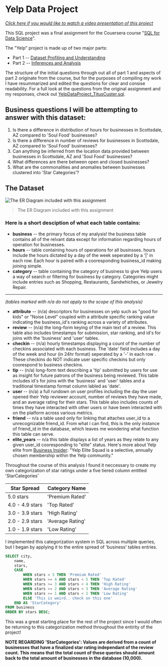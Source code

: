 # Yelp Data Project

*[Click here if you would like to watch a video presentation of this project](https://www.youtube.com/watch?v=HH_HXlmfODg)*

This SQL project was a final assignment for the Couersera course "[SQL for Data Science](https://www.coursera.org/account/accomplishments/verify/K93FFFBPQ9AC)". 

The "Yelp" project is made up of two major parts:
+ Part 1 -- [Dataset Profiling and Understanding](https://github.com/tituslcuster/yelp_data_project/blob/main/YelpDataProjectpt1.md)
+ Part 2 -- [Inferences and Analysis](https://github.com/tituslcuster/yelp_data_project/blob/main/YelpDataProjectpt2.md)

The structure of the initial questions through out all of part 1 and aspects of part 2 originate from the course, but for the purposes of compiling my work I have resummarized and edited the questions for clear and consise readability. For a full look at the questions from the original assignment and my responses, check out [YelpDataProject_TitusCuster.sql](https://github.com/tituslcuster/SQL/blob/main/YelpDataProject_TitusCuster.sql).

## Business questions I will be attempting to answer with this dataset:
1. Is there a difference in distribution of hours for businesses in Scottsdale, AZ compared to 'Soul Food' businesses?
2. Is there a difference in number of reviews for businesses in Scottsdale, AZ compared to 'Soul Food' businesses?
3. Can anything be inferred from the location data provided between businesses in Scottsdale, AZ and 'Soul Food' businesses?
4. What differences are there between open and closed businesses?
5. What are the commonalities and anomalies between businesses clustered into 'Star Categories'?

## The Dataset
![The ER Diagram included with this assignment](https://i.imgur.com/2y8nPne.png)
> The ER Diagram included with this assignment

### Here is a short desciption of what each table contains:
+ **business** -- the primary focus of my analysis! the business table contains all of the relvant data except for information regarding hours of operation for businesses.
+ **hours** -- table containing hours of operations for all businsses. hours include the hours dictated by a day of the week seperated by a '|' in each row. Each hour is paired with a cooresponding business_id making joining simple.
+ **category** -- table containing the category of business to give Yelp users a way of search or filtering for business by category. Categories might include entries such as Shopping, Restaurants, Sandwhiches, or Jewelry Repair.

-------
*(tables marked with n/a do not apply to the scope of this analysis)*

+ **attribute** -- (n/a) descriptors for businesses on yelp such as "good for kids" or "Noise Level" coupled with a attribute specific ranking value indicating the business_id's ranking across a variety of attributes.
+ **review** -- (n/a) the long-form keying of the main text of a review. This table also includes timestamps for submission, star ranking, and id's for joins with the 'business' and 'user' tables.
+ **checkin** -- (n/a) hourly timestamps displaying a count of the number of checkins associated with each business. The 'date' field includes a day of the week and hour (in 24hr format) seperated by a '-' in each row . These checkins do NOT indicate user specific checkins but only coorespond to business checkins.
+ **tip** -- (n/a) long-form text describing a 'tip' submitted by users for use as insight for future patrons of the business being reviewed. This table includes id's for joins with the 'business' and 'user' tables and a traditional timestamp format column labled as 'date'.
+ **user** -- (n/a) a full rundown on user profiles including the day the user opened their Yelp reviewer account, number of reviews they have made, and an average rating for their stars. This table also includes counts of times they have interacted with other users or have been interacted with on the platform across various metrics.
+ **friend** -- n/a a table used only for linking that attaches user_id to a unrecognizable friend_id. From what i can find, this is the only instance of friend_id in the database, which leaves me wondering what function this table can serve.
+ **elite_years** -- n/a this table displays a list of years as they relate to any given user_id cooresponding to "elite" status. Here's more about Yelp elite from [Business Insider](https://www.businessinsider.com/guides/tech/how-to-become-yelp-elite?op=1): "Yelp Elite Squad is a selective, annually chosen membership within the Yelp community."




<!--
The following is a test and is currently commented out:

column name|column name|
-----------|-----------|
element    |      value|
element    |      value|
element    |      value|
-->

Throughout the course of this analysis I found it neccessary to create my own categorization of star ratings under a five tiered column entitled 'StarCategories'
<!--
```
5.0 stars = 'Premium Rated'
4.0 - 4.9 stars = 'Top Rated'
3.0 - 3.9 stars = 'High Rating'
2.0 - 2.9 stars = 'Average Rating'
1.0 - 1.9 stars = 'Low Rating'
```
-->
**Star Spread** |**Category Name**    |
----------------|---------------------|
5.0 stars       |      'Premium Rated'|
4.0 - 4.9 stars |          'Top Rated'|
3.0 - 3.9 stars |        'High Rating'|
2.0 - 2.9 stars |     'Average Rating'|
1.0 - 1.9 stars |         'Low Rating'|


I implemented this categorization system in SQL across multiple queries, but I began by applying it to the entire spread of 'business' tables entries.
```sql
SELECT city,
	name,
	stars,
	CASE
        WHEN stars = 5 THEN 'Premium Rated'
        WHEN stars >= 4 AND stars < 5 THEN 'Top Rated'
        WHEN stars >= 3 AND stars < 4 THEN 'High Rating'
        WHEN stars >= 2 AND stars < 3 THEN 'Average Rating'
        WHEN stars >= 1 AND stars < 2 THEN 'Low Rating'
        ELSE 'This is weird.. check on this one'
    END AS 'StarCategory'
FROM business
ORDER BY stars DESC;
```

This was a great starting place for the rest of the project since I would often be returning to this categorization method throughout the entirity of the project!

**NOTE REGARDING 'StarCategories': Values are derived from a count of businesses that have a finalized star rating independant of the review count. This means that the total count of these queries should amount back to the total amount of businesses in the database (10,000).**
